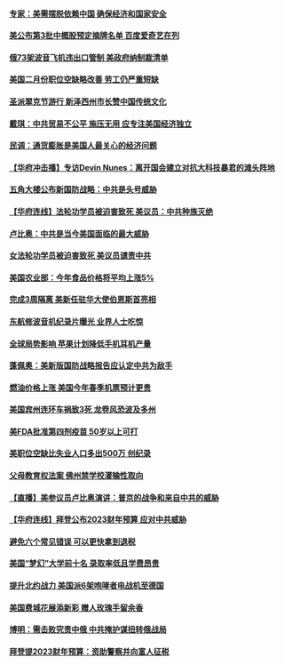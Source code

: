 #### [专家：美需摆脱依赖中国 确保经济和国家安全](../pages/prog203/a103388590.md) 
#### [美公布第3批中概股预定摘牌名单 百度爱奇艺在列](../pages/prog203/a103388422.md) 
#### [俄73架波音飞机违出口管制 美政府纳制裁清单](../pages/prog203/a103388253.md) 
#### [美国二月份职位空缺略改善 劳工仍严重短缺](../pages/prog203/a103387743.md) 
#### [圣派翠克节游行 新泽西州市长赞中国传统文化](../pages/prog203/a103388025.md) 
#### [戴琪：中共贸易不公平 施压无用 应专注美国经济独立](../pages/prog203/a103387862.md) 
#### [民调：通货膨胀是美国人最关心的经济问题](../pages/prog203/a103387764.md) 
#### [【华府冲击播】专访Devin Nunes：离开国会建立对抗大科技暴君的滩头阵地](../pages/prog203/a103387700.md) 
#### [五角大楼公布新国防战略：中共是头号威胁](../pages/prog203/a103387694.md) 
#### [【华府连线】法轮功学员被迫害致死 美议员：中共种族灭绝](../pages/prog203/a103387691.md) 
#### [卢比奥：中共是当今美国面临的最大威胁](../pages/prog203/a103387633.md) 
#### [女法轮功学员被迫害致死 美议员谴责中共](../pages/prog203/a103387644.md) 
#### [美国农业部：今年食品价格将平均上涨5%](../pages/prog203/a103387615.md) 
#### [完成3周隔离 美新任驻华大使伯恩斯首亮相](../pages/prog203/a103387529.md) 
#### [东航修波音机纪录片曝光 业界人士吃惊](../pages/prog203/a103387500.md) 
#### [全球局势影响 苹果计划降低手机耳机产量](../pages/prog203/a103387489.md) 
#### [蓬佩奥：美新版国防战略报告应认定中共为敌手](../pages/prog203/a103386839.md) 
#### [燃油价格上涨 美国今年春季机票预计更贵](../pages/prog203/a103386828.md) 
#### [美国宾州连环车祸致3死 龙卷风恐波及多州](../pages/prog203/a103386886.md) 
#### [美FDA批准第四剂疫苗 50岁以上可打](../pages/prog203/a103386856.md) 
#### [美职位空缺比失业人口多出500万 创纪录](../pages/prog203/a103386974.md) 
#### [父母教育权法案 佛州禁学校灌输性取向](../pages/prog203/a103386931.md) 
#### [【直播】美参议员卢比奥演讲：普京的战争和来自中共的威胁](../pages/prog203/a103386892.md) 
#### [【华府连线】拜登公布2023财年预算 应对中共威胁](../pages/prog203/a103386809.md) 
#### [避免六个常见错误 可以更快拿到退税](../pages/prog203/a103386761.md) 
#### [美国“梦幻”大学前十名 录取率低且学费昂贵](../pages/prog203/a103386371.md) 
#### [提升北约战力 美国派6架咆哮者电战机至德国](../pages/prog203/a103386327.md) 
#### [美国费城花展添新彩 赠人玫瑰手留余香](../pages/prog203/a103386231.md) 
#### [博明：需击败究责中俄 中共掩护谋扭转俄战局](../pages/prog203/a103385933.md) 
#### [拜登提2023财年预算：资助警察并向富人征税](../pages/prog203/a103385903.md) 
